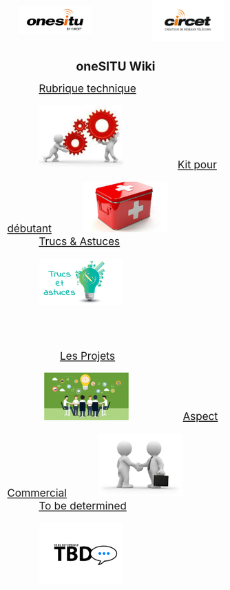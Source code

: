 <img src="pages/uploads/images/logo.jpg" alt="oneSITU" style="margin-top: -12em; margin-right: 2em; margin-left : 2em; width: 12em; border-color: #ffffff;"/><img src="pages/uploads/images/circet.png" alt="circet" style="margin-top: -12em; margin-right: 2em; margin-left : 24em; width: 12em; border-color: #ffffff;"/>

<h1 style="text-align: center;">oneSITU Wiki</h1>

<span>
<a href="pages/technique/rubrique_technique.md" style="margin-top: 1em; margin-right: 2em; margin-left : 3em; font-size: 1.75em;">Rubrique technique<img src="pages/uploads/images/technique.jpg" alt="Rubrique technique" style="width: 8em; margin-top: 1em; margin-left : 3em; border-color: #ffffff;" /></a>
</span>
<span>
<a href="pages/kit/new_member_kit.md" style="margin-top: 1em; margin-right: 2em; margin-left : 3em; font-size: 1.75em;">Kit pour débutant<img src="pages/uploads/images/kit.jpg" alt="Kit pour débutant" style="width: 8em; margin-top: 1em; margin-left : 3em; border-color: #ffffff;" /></a>
</span>
<span>
<a href="pages/astuces/rubrique_astuces.md" style="margin-top: 1em; margin-right: 2em; margin-left : 3em; font-size: 1.75em;">Trucs & Astuces<img src="pages/uploads/images/trucs_astuces.jpg" alt="Kit pour débutant" style="width: 8em; margin-top: 1em; margin-left : 3em; border-color: #ffffff;" /></a>
</span>

<br><br><br><br>

<span>
<a href="pages/projet/rubrique_projet.md" style="margin-top: 1em; margin-right: 2em; margin-left : 5em; font-size: 1.75em;">Les Projets<img src="pages/uploads/images/projet.png" alt="Projets" style="width: 8em; margin-top: 1em; margin-left : 3.5em; border-color: #ffffff;" /></a>
</span>
<span>
<a href="guide and procedure/preparation.md" style="margin-top: 1em; margin-right: 2em; margin-left : 3em; font-size: 1.75em;"> Aspect Commercial<img src="pages/uploads/images/commercial.jpg" alt="Commercial" style="width: 8em; margin-top: 1em; margin-left : 3em; border-color: #ffffff;" /></a>
</span>
<span>
<a href="pages/tbd.md" style="margin-top: 1em; margin-right: 2em; margin-left : 3em; font-size: 1.75em;">To be determined<img src="pages/uploads/images/tbd.png" alt="To be determined" style="width: 8em; margin-top: 1em; margin-left : 3em; border-color: #ffffff;" /></a>
</span>